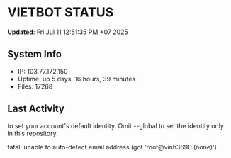 # VIETBOT STATUS
**Updated**: Fri Jul 11 12:51:35 PM +07 2025

## System Info
- IP: 103.77.172.150
- Uptime: up 5 days, 16 hours, 39 minutes
- Files: 17268

## Last Activity

to set your account's default identity.
Omit --global to set the identity only in this repository.

fatal: unable to auto-detect email address (got 'root@vinh3690.(none)')
